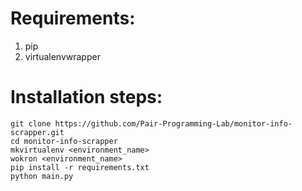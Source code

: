 # Requirements:
1. pip
2. virtualenvwrapper 

# Installation steps:
```
git clone https://github.com/Pair-Programming-Lab/monitor-info-scrapper.git
cd monitor-info-scrapper
mkvirtualenv <environment_name>
wokron <environment_name>
pip install -r requirements.txt
python main.py
```


